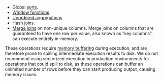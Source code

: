 - Global [sorts](query-order.html).
- [Window functions](window-functions.html).
- [Unordered aggregations](query-order.html#processing-order-during-aggregations).
- [Hash joins](joins.html#hash-joins).
- [Merge joins](joins.html#merge-joins) on non-unique columns. Merge joins on columns that are guaranteed to have one row per value, also known as "key columns", can execute entirely in-memory.

These operations require [memory buffering](https://en.wikipedia.org/wiki/Data_buffer) during execution, and are therefore prone to spilling intermediate execution results to disk. We do not recommend using vectorized execution in production environments for operations that could spill to disk, as these operations can buffer an unlimited number of rows before they can start producing output, causing memory issues.
